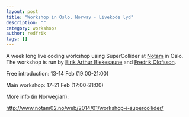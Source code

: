 ```yaml
---
layout: post
title: "Workshop in Oslo, Norway - Livekode lyd"
description: ""
category: workshops
author: redfrik
tags: []
---
```

A week long live coding workshop using SuperCollider at [Notam](http://www.notam02.no) in Oslo. The workshop is run by [Eirik Arthur Blekesaune](http://sceneweb.no/nb/artist/2964/Eirik_Arthur_Blekesaune) and [Fredrik Olofsson](http://www.fredrikolofsson.com).

Free introduction: 13-14 Feb (19:00-21:00)

Main workshop: 17-21 Feb (17:00-21:00)

More info (in Norwegian):

<http://www.notam02.no/web/2014/01/workshop-i-supercollider/>

